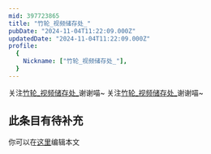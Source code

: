 ```yaml
---
mid: 397723865
title: "竹轮_视频储存处_"
pubDate: "2024-11-04T11:22:09.000Z"
updatedDate: "2024-11-04T11:22:09.000Z"
profile:
  {
    Nickname: ["竹轮_视频储存处_"],
  }
---
```


关注[竹轮_视频储存处_](https://space.bilibili.com/397723865)谢谢喵~ 关注[竹轮_视频储存处_](https://space.bilibili.com/397723865)谢谢喵~

## 此条目有待补充
你可以在[这里](https://github.com/Yuhanawa/VTuber.ICU/edit/master/src/content/v/竹轮_视频储存处_/index.md)编辑本文
